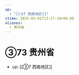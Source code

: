 ```yaml
---
up:
  - "[[③7 西南地区]]"
ctime: 2025-03-01T13:27:10+08:00
aliases:
  - 贵州省
---
```


# ③73 贵州省

- up: [[③7 西南地区]]
